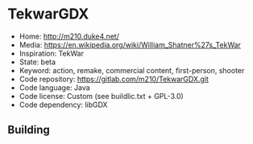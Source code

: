 # TekwarGDX

- Home: http://m210.duke4.net/
- Media: https://en.wikipedia.org/wiki/William_Shatner%27s_TekWar
- Inspiration: TekWar
- State: beta
- Keyword: action, remake, commercial content, first-person, shooter
- Code repository: https://gitlab.com/m210/TekwarGDX.git
- Code language: Java
- Code license: Custom (see buildlic.txt + GPL-3.0)
- Code dependency: libGDX

## Building
